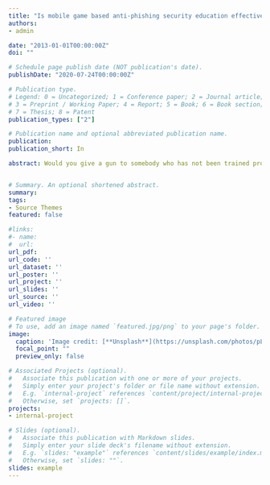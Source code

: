 ```yaml
---
title: "Is mobile game based anti-phishing security education effective?"
authors:
- admin

date: "2013-01-01T00:00:00Z"
doi: ""

# Schedule page publish date (NOT publication's date).
publishDate: "2020-07-24T00:00:00Z"

# Publication type.
# Legend: 0 = Uncategorized; 1 = Conference paper; 2 = Journal article;
# 3 = Preprint / Working Paper; 4 = Report; 5 = Book; 6 = Book section;
# 7 = Thesis; 8 = Patent
publication_types: ["2"]

# Publication name and optional abbreviated publication name.
publication: 
publication_short: In 

abstract: Would you give a gun to somebody who has not been trained properly? The risk would be the same as giving a computer connected to the Internet to someone who has not been properly trained. Therefore, the message “security education is vital” should be spread to all computer users. Computer users play a significant role in helping to make cyberspace a safer place for everyone due to the rapid growth of Internet technology. Internet technology is so pervasive today that it provides the backbone for modern living enabling ordinary people to shop, socialize, communicate and be entertained all thorough their personal computers connected to the internet. As people’s reliance on the internet grows, so the possibility of hacking and other security breaches increases rapidly (Liang and Xue, 2010). This is mainly because sensitive trust decisions are made during their online activities; such as online banking transactions or bill payments. Therefore, professionalism, training and education are worth considering in protecting people from cyber-attacks. Moreover, IT security experts and researchers should comprehend the need of which the human aspect of security can be influenced to avoid cyber-attacks in the day-to-day computer use.


# Summary. An optional shortened abstract.
summary: 
tags:
- Source Themes
featured: false

#links:
#- name: 
#  url: 
url_pdf: 
url_code: ''
url_dataset: ''
url_poster: ''
url_project: ''
url_slides: ''
url_source: ''
url_video: ''

# Featured image
# To use, add an image named `featured.jpg/png` to your page's folder. 
image:
  caption: 'Image credit: [**Unsplash**](https://unsplash.com/photos/pLCdAaMFLTE)'
  focal_point: ""
  preview_only: false

# Associated Projects (optional).
#   Associate this publication with one or more of your projects.
#   Simply enter your project's folder or file name without extension.
#   E.g. `internal-project` references `content/project/internal-project/index.md`.
#   Otherwise, set `projects: []`.
projects:
- internal-project

# Slides (optional).
#   Associate this publication with Markdown slides.
#   Simply enter your slide deck's filename without extension.
#   E.g. `slides: "example"` references `content/slides/example/index.md`.
#   Otherwise, set `slides: ""`.
slides: example
---
```



